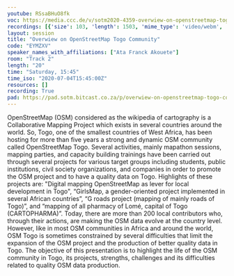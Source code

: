 ```yaml
---
youtube: RSsaBHuO8fk
voc: https://media.ccc.de/v/sotm2020-4359-overwiew-on-openstreetmap-togo-community
recordings: [{'size': 103, 'length': 1503, 'mime_type': 'video/webm', 'language': 'eng', 'filename': 'sotm2020-4359-eng-Overview_on_OpenStreetMap_Togo_Community_webm-hd.webm', 'state': 'new', 'folder': 'webm-hd', 'high_quality': True, 'width': 1920, 'height': 1080, 'updated_at': '2020-07-13T22:44:42.853+02:00', 'recording_url': 'https://cdn.media.ccc.de/events/sotm/2020/webm-hd/sotm2020-4359-eng-Overview_on_OpenStreetMap_Togo_Community_webm-hd.webm', 'url': 'https://media.ccc.de/public/recordings/47443', 'event_url': 'https://media.ccc.de/public/events/9ca01298-1738-52cf-9f11-8c459f0d2750', 'conference_url': 'https://media.ccc.de/public/conferences/sotm2020'}, {'size': 35, 'length': 1503, 'mime_type': 'video/mp4', 'language': 'eng', 'filename': 'sotm2020-4359-eng-Overview_on_OpenStreetMap_Togo_Community_sd.mp4', 'state': 'new', 'folder': 'h264-sd', 'high_quality': False, 'width': 720, 'height': 576, 'updated_at': '2020-07-13T22:31:06.581+02:00', 'recording_url': 'https://cdn.media.ccc.de/events/sotm/2020/h264-sd/sotm2020-4359-eng-Overview_on_OpenStreetMap_Togo_Community_sd.mp4', 'url': 'https://media.ccc.de/public/recordings/47439', 'event_url': 'https://media.ccc.de/public/events/9ca01298-1738-52cf-9f11-8c459f0d2750', 'conference_url': 'https://media.ccc.de/public/conferences/sotm2020'}, {'size': 22, 'length': 1503, 'mime_type': 'audio/mpeg', 'language': 'eng', 'filename': 'sotm2020-4359-eng-Overview_on_OpenStreetMap_Togo_Community_mp3.mp3', 'state': 'new', 'folder': 'mp3', 'high_quality': False, 'width': 0, 'height': 0, 'updated_at': '2020-07-13T22:28:54.012+02:00', 'recording_url': 'https://cdn.media.ccc.de/events/sotm/2020/mp3/sotm2020-4359-eng-Overview_on_OpenStreetMap_Togo_Community_mp3.mp3', 'url': 'https://media.ccc.de/public/recordings/47438', 'event_url': 'https://media.ccc.de/public/events/9ca01298-1738-52cf-9f11-8c459f0d2750', 'conference_url': 'https://media.ccc.de/public/conferences/sotm2020'}, {'size': 47, 'length': 1503, 'mime_type': 'video/webm', 'language': 'eng', 'filename': 'sotm2020-4359-eng-Overview_on_OpenStreetMap_Togo_Community_webm-sd.webm', 'state': 'new', 'folder': 'webm-sd', 'high_quality': False, 'width': 720, 'height': 576, 'updated_at': '2020-07-13T22:27:37.777+02:00', 'recording_url': 'https://cdn.media.ccc.de/events/sotm/2020/webm-sd/sotm2020-4359-eng-Overview_on_OpenStreetMap_Togo_Community_webm-sd.webm', 'url': 'https://media.ccc.de/public/recordings/47437', 'event_url': 'https://media.ccc.de/public/events/9ca01298-1738-52cf-9f11-8c459f0d2750', 'conference_url': 'https://media.ccc.de/public/conferences/sotm2020'}, {'size': 56, 'length': 1503, 'mime_type': 'video/mp4', 'language': 'eng', 'filename': 'sotm2020-4359-eng-Overview_on_OpenStreetMap_Togo_Community_hd.mp4', 'state': 'new', 'folder': 'h264-hd', 'high_quality': True, 'width': 1920, 'height': 1080, 'updated_at': '2020-07-13T22:12:52.787+02:00', 'recording_url': 'https://cdn.media.ccc.de/events/sotm/2020/h264-hd/sotm2020-4359-eng-Overview_on_OpenStreetMap_Togo_Community_hd.mp4', 'url': 'https://media.ccc.de/public/recordings/47434', 'event_url': 'https://media.ccc.de/public/events/9ca01298-1738-52cf-9f11-8c459f0d2750', 'conference_url': 'https://media.ccc.de/public/conferences/sotm2020'}]
layout: session
title: "Overwiew on OpenStreetMap Togo Community"
code: "EYMZXV"
speaker_names_with_affiliations: ["Ata Franck Akouete"]
room: "Track 2"
length: "20"
time: "Saturday, 15:45"
time_iso: "2020-07-04T15:45:00Z"
resources: []
recording: True
pad: https://pad.sotm.bitcast.co.za/p/overwiew-on-openstreetmap-togo-community
---
```

OpenStreetMap (OSM) considered as the wikipedia of cartography is a Collaborative Mapping Project which exists in several countries around the world. So, Togo, one of the smallest countries of West Africa, has been hosting for more than five years a strong and dynamic OSM community called OpenStreetMap Togo. Several activities, mainly mapathon sessions, mapping parties, and capacity building trainings have been carried out through several projects for various target groups including students, public institutions, civil society organizations, and companies in order to promote the OSM project and to have a quality data on Togo. Highlights of these projects are: &#34;Digital mapping OpenStreetMap as lever for local development in Togo&#34;, “GirlsMap, a gender-oriented project implemented in several African countries”, “G roads project (mapping of mainly roads of Togo)”, and “mapping of all pharmacy of Lomé, capital of Togo (CARTOPHARMA)”. Today, there are more than 200 local contributors who, through their actions, are making the OSM data evolve at the country level.  However, like in most OSM communities in Africa and around the world, OSM Togo is sometimes constrained by several difficulties that limit the expansion of the OSM project and the production of better quality data in Togo. The objective of this presentation is to highlight the life of the OSM community in Togo, its projects, strengths, challenges and its difficulties related to quality OSM data production.

